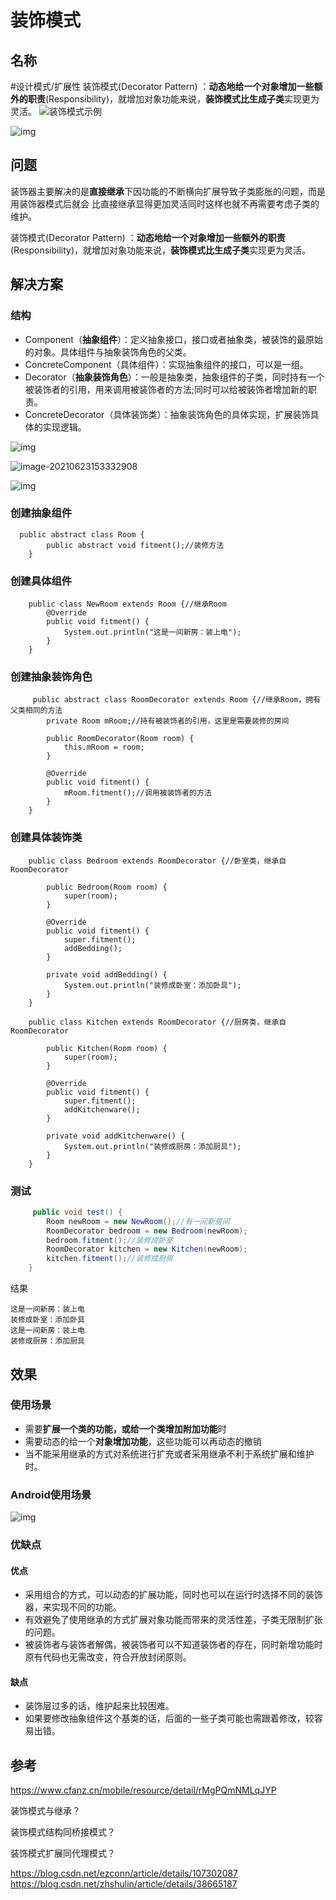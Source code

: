 # 装饰模式

## 名称
#设计模式/扩展性 
装饰模式(Decorator Pattern) ：**动态地给一个对象增加一些额外的职责**(Responsibility)，就增加对象功能来说，**装饰模式比生成子类**实现更为灵活。
![装饰模式示例](https://cdn.jsdelivr.net/gh/wp3355168/Typora-Picgo-Gitee/img/20210623152823.png)

![img](https://cdn.jsdelivr.net/gh/wp3355168/Typora-Picgo-Gitee/img/20210623154619.png)

## 问题
装饰器主要解决的是**直接继承**下因功能的不断横向扩展导致⼦类膨胀的问题，⽽是⽤装饰器模式后就会 ⽐直接继承显得更加灵活同时这样也就不再需要考虑⼦类的维护。

装饰模式(Decorator Pattern) ：**动态地给一个对象增加一些额外的职责**(Responsibility)，就增加对象功能来说，**装饰模式比生成子类**实现更为灵活。


## 解决方案
### 结构
* Component（**抽象组件**）：定义抽象接⼝，接口或者抽象类，被装饰的最原始的对象。具体组件与抽象装饰角色的父类。
* ConcreteComponent（具体组件）：实现抽象组件的接口，可以是一组。
* Decorator（**抽象装饰角色**）：一般是抽象类，抽象组件的子类，同时持有一个被装饰者的引用，用来调用被装饰者的方法;同时可以给被装饰者增加新的职责。
* ConcreteDecorator（具体装饰类）：抽象装饰角色的具体实现，扩展装饰具体的实现逻辑。



![img](https://cdn.jsdelivr.net/gh/wp3355168/Typora-Picgo-Gitee/img/20210623152911)



![image-20210623153332908](https://cdn.jsdelivr.net/gh/wp3355168/Typora-Picgo-Gitee/img/20210623153333.png)


![img](https://cdn.jsdelivr.net/gh/wp3355168/Typora-Picgo-Gitee/img/20210401094211.png)

### 创建抽象组件

```
  public abstract class Room {
        public abstract void fitment();//装修方法
    }
```

### 创建具体组件

```
    public class NewRoom extends Room {//继承Room
        @Override
        public void fitment() {
            System.out.println("这是一间新房：装上电");
        }
    }
```

### 创建抽象装饰角色
```
     public abstract class RoomDecorator extends Room {//继承Room，拥有父类相同的方法
        private Room mRoom;//持有被装饰者的引用，这里是需要装修的房间

        public RoomDecorator(Room room) {
            this.mRoom = room;
        }

        @Override
        public void fitment() {
            mRoom.fitment();//调用被装饰者的方法
        }
    }
```

### 创建具体装饰类

```
    public class Bedroom extends RoomDecorator {//卧室类，继承自RoomDecorator

        public Bedroom(Room room) {
            super(room);
        }

        @Override
        public void fitment() {
            super.fitment();
            addBedding();
        }

        private void addBedding() {
            System.out.println("装修成卧室：添加卧具");
        }
    }

    public class Kitchen extends RoomDecorator {//厨房类，继承自RoomDecorator

        public Kitchen(Room room) {
            super(room);
        }

        @Override
        public void fitment() {
            super.fitment();
            addKitchenware();
        }

        private void addKitchenware() {
            System.out.println("装修成厨房：添加厨具");
        }
    }
```


### 测试
```java
     public void test() {
        Room newRoom = new NewRoom();//有一间新房间
        RoomDecorator bedroom = new Bedroom(newRoom);
        bedroom.fitment();//装修成卧室
        RoomDecorator kitchen = new Kitchen(newRoom);
        kitchen.fitment();//装修成厨房
    }
```

结果
```
这是一间新房：装上电
装修成卧室：添加卧具
这是一间新房：装上电
装修成厨房：添加厨具
```


## 效果
### 使用场景
- 需要**扩展一个类的功能，或给一个类增加附加功能**时
- 需要动态的给一个**对象增加功能**，这些功能可以再动态的撤销
- 当不能采用继承的方式对系统进行扩充或者采用继承不利于系统扩展和维护时。

### Android使用场景

![img](https://cdn.jsdelivr.net/gh/wp3355168/Typora-Picgo-Gitee/img/20210623154126)

### 优缺点

#### 优点
- 采用组合的方式，可以动态的扩展功能，同时也可以在运行时选择不同的装饰器，来实现不同的功能。
- 有效避免了使用继承的方式扩展对象功能而带来的灵活性差，子类无限制扩张的问题。
- 被装饰者与装饰者解偶，被装饰者可以不知道装饰者的存在，同时新增功能时原有代码也无需改变，符合开放封闭原则。

#### 缺点
- 装饰层过多的话，维护起来比较困难。
- 如果要修改抽象组件这个基类的话，后面的一些子类可能也需跟着修改，较容易出错。





## 参考
https://www.cfanz.cn/mobile/resource/detail/rMgPQmNMLqJYP

装饰模式与继承？

装饰模式结构同桥接模式？

装饰模式扩展同代理模式？

https://blog.csdn.net/ezconn/article/details/107302087
https://blog.csdn.net/zhshulin/article/details/38665187
































